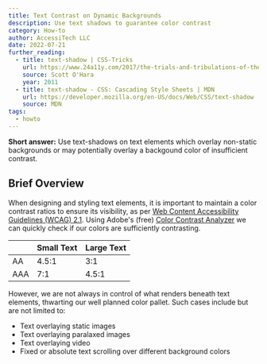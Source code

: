 ```yaml
---
title: Text Contrast on Dynamic Backgrounds
description: Use text shadows to guarantee color contrast
category: How-to
author: AccessiTech LLC
date: 2022-07-21
further_reading:
  - title: text-shadow | CSS-Tricks
    url: https://www.24a11y.com/2017/the-trials-and-tribulations-of-the-title-attribute/
    source: Scott O'Hara
    year: 2011
  - title: text-shadow - CSS: Cascading Style Sheets | MDN
    url: https://developer.mozilla.org/en-US/docs/Web/CSS/text-shadow
    source: MDN
tags:
  - howto
---
```


**Short answer:** Use text-shadows on text elements which overlay non-static backgrounds or may potentially overlay a backgound color of insufficient contrast.

## Brief Overview
When designing and styling text elements, it is important to maintain a color contrast ratios to ensure its visibility, as per [Web Content Accessibility Guidelines (<abrv>WCAG</abrv>) 2.1](https://www.w3.org/WAI/WCAG21/Understanding/contrast-minimum.html). Using Adobe's (free) [Color Contrast Analyzer](https://color.adobe.com/create/color-contrast-analyzer) we can quickly check if our colors are sufficiently contrasting.

| | Small Text | Large Text |
| --- | --- | --- |
| AA | 4.5:1 | 3:1 |
| AAA | 7:1 | 4.5:1 |

However, we are not always in control of what renders beneath text elements, thwarting our well planned color pallet. Such cases include but are not limited to:

- Text overlaying static images
- Text overlaying paralaxed images
- Text overlaying video
- Fixed or absolute text scrolling over different background colors
